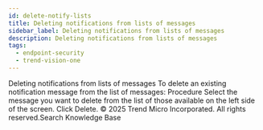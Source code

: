 ```yaml
---
id: delete-notify-lists
title: Deleting notifications from lists of messages
sidebar_label: Deleting notifications from lists of messages
description: Deleting notifications from lists of messages
tags:
  - endpoint-security
  - trend-vision-one
---
```


 Deleting notifications from lists of messages To delete an existing notification message from the list of messages: Procedure Select the message you want to delete from the list of those available on the left side of the screen. Click Delete. © 2025 Trend Micro Incorporated. All rights reserved.Search Knowledge Base